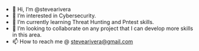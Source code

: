 - 👋 Hi, I’m @stevearivera
- 👀 I’m interested in Cybersecurity.
- 🌱 I’m currently learning Threat Hunting and Pntest skills.
- 💞️ I’m looking to collaborate on any project that I can develop more skills in this area.
- 📫 How to reach me @ stevearivera@gmail.com

<!---
stevearivera/stevearivera is a ✨ special ✨ repository because its `README.md` (this file) appears on your GitHub profile.
You can click the Preview link to take a look at your changes.
--->

